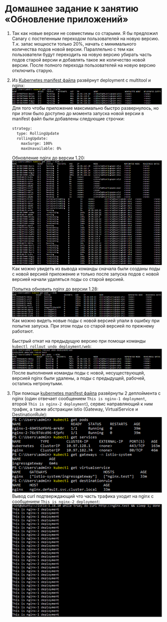# Домашнее задание к занятию «Обновление приложений»

1. Так как новые версии не совместимы со старыми. Я бы предложил Canary с постепенным переходом пользователей на новую версию. Т.к. запас мощности только 20%, начать с минимального количества подов новой версии. Параллельно с тем как пользователи будут переходить на новую версию убирать часть подов старой версии и добавлять такое же количество новой версии. После полного перехода пользователей на новую версию отключить старую.

2. Из [Kubernetes manifest файла](./files/deployment.yaml) развёрнут deployment с multitool и nginx:  
   ![pods](./pictures/pods.PNG)  
   Для того чтобы приложение максимально быстро развернулось, но при этом было доступно до момента запуска новой версии в manifest файл были добавлены следующие строчки:  
   ```
   strategy:
     type: RollingUpdate
     rollingUpdate:
       maxSurge: 100%
       maxUnavailable: 0%
   ```
   Обновление nginx до версии 1.20:  
   ![pods 2](./pictures/pods%202.PNG)  
   Как можно увидеть из вывода команды сначала были созданы поды с новой версией приложение и только после запуска подов с новой версией начали удаляться поды со старой версией.  

   Попытка обновить nginx до версии 1.28:  
   ![pods 3](./pictures/pods%203.PNG)  
   Как можно видеть новые поды с новой версией упали в ошибку при попытке запуска. При этом поды со старой версией по прежнему работают.

   Быстрый откат на предыдущую версию при помощи команды ```kubectl rollout undo deployment/web```:  
   ![undo](./pictures/undo.PNG)  
   После выполнения команды поды с новой, несуществующей, версией nginx были удалены, а поды с предыдущей, рабочей, остались нетронутыми.

3. При помощи [kubernetes manifest файла](./files/deployment-canary.yaml) развёрнуты 2 деплоймента c nginx (один отвечает сообщением ```This is nginx-1 deployment```, второй ```This is nginx-2 deployment```), сервис направляющий к ним трафик, а также абстракции istio (Gateway, VirtualService и DestinationRule):  
   ![pods 4](./pictures/pods%204.PNG)  
   Вывод curl подтверждающий что часть трафика уходит на nginx с сообщением ```This is nginx-2 deployment```:  
   ![curl](./pictures/curl.PNG)
   